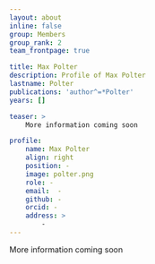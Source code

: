 ```yaml
---
layout: about
inline: false
group: Members
group_rank: 2
team_frontpage: true

title: Max Polter
description: Profile of Max Polter
lastname: Polter
publications: 'author^=*Polter'
years: []

teaser: >
    More information coming soon

profile:
    name: Max Polter
    align: right
    position: -
    image: polter.png
    role: -
    email:  -
    github: -
    orcid: -
    address: >
    	-
---
```


More information coming soon